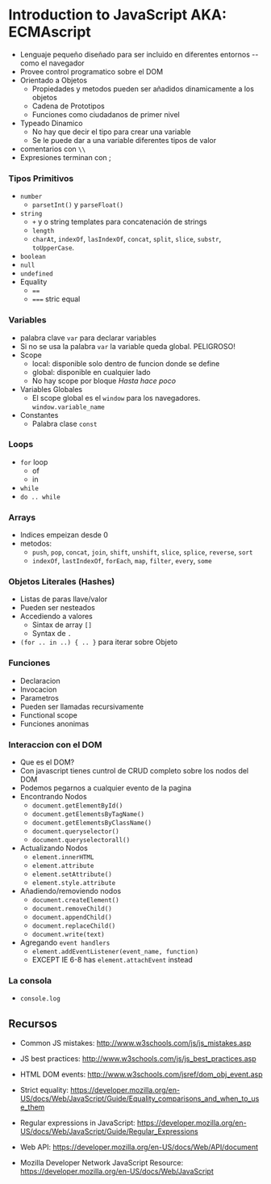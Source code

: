 # Introduction to JavaScript AKA: ECMAscript


- Lenguaje pequeño diseñado para ser incluido en diferentes entornos -- como el navegador
- Provee control programatico sobre el DOM
- Orientado a Objetos
  - Propiedades y metodos pueden ser añadidos dinamicamente a los objetos
  - Cadena de Prototipos
  - Funciones como ciudadanos de primer nivel
- Typeado Dinamico
  - No hay que decir el tipo para crear una variable
  - Se le puede dar a una variable diferentes tipos de valor
- comentarios con `\\`
- Expresiones terminan con ;

### Tipos Primitivos

- `number`
  - `parsetInt()` y `parseFloat()`
- `string`
  - `+` y o string templates  para concatenación de strings
  - `length`
  - `charAt`, `indexOf`, `lasIndexOf`, `concat`, `split`, `slice`, `substr`, `toUpperCase`.
- `boolean`
- `null`
- `undefined`
- Equality
  - `==`
  - `===` stric equal

### Variables

- palabra clave `var` para declarar variables
- Si no se usa la palabra `var` la variable queda global. PELIGROSO!
- Scope
  - local: disponible solo dentro de funcion donde se define
  - global: disponible en cualquier lado
  - No hay scope por bloque *Hasta hace poco*
- Variables Globales
  - El scope global es el `window` para los navegadores. `window.variable_name`
- Constantes
  - Palabra clase `const`

### Loops

- `for` loop
  - of
  - in
- `while`
- `do .. while`

### Arrays

- Indices empeizan desde 0
- metodos:
  - `push`, `pop`, `concat`, `join`, `shift`, `unshift`, `slice`, `splice`, `reverse`, `sort`
  - `indexOf`, `lastIndexOf`, `forEach`, `map`, `filter`, `every`, `some`


### Objetos Literales (Hashes)

- Listas de paras llave/valor
- Pueden ser nesteados
- Accediendo a valores
  - Sintax de array `[]`
  - Syntax de `.`
- `(for .. in ..) { .. }` para iterar sobre Objeto

### Funciones

- Declaracion
- Invocacion
- Parametros
- Pueden ser llamadas recursivamente
- Functional scope
- Funciones anonimas


### Interaccion con el DOM

- Que es el DOM?
- Con javascript tienes cuntrol de CRUD completo sobre los nodos del DOM
- Podemos pegarnos a cualquier evento de la pagina
- Encontrando Nodos
    - `document.getElementById()`
    - `document.getElementsByTagName()`
    - `document.getElementsByClassName()`
    - `document.queryselector()`
    - `document.queryselectorall()`
- Actualizando Nodos
    - `element.innerHTML`
    - `element.attribute`
    - `element.setAttribute()`
    - `element.style.attribute`
- Añadiendo/removiendo nodos
    - `document.createElement()`
    - `document.removeChild()`
    - `document.appendChild()`
    - `document.replaceChild()`
    - `document.write(text)`
- Agregando `event handlers`
    - `element.addEventListener(event_name, function)`
    - EXCEPT IE 6-8 has `element.attachEvent` instead

### La consola

- `console.log`

## Recursos
- Common JS mistakes: http://www.w3schools.com/js/js_mistakes.asp
- JS best practices: http://www.w3schools.com/js/js_best_practices.asp
- HTML DOM events: http://www.w3schools.com/jsref/dom_obj_event.asp
- Strict equality: https://developer.mozilla.org/en-US/docs/Web/JavaScript/Guide/Equality_comparisons_and_when_to_use_them
- Regular expressions in JavaScript: https://developer.mozilla.org/en-US/docs/Web/JavaScript/Guide/Regular_Expressions
- Web API: https://developer.mozilla.org/en-US/docs/Web/API/document

- Mozilla Developer Network JavaScript Resource: https://developer.mozilla.org/en-US/docs/Web/JavaScript
